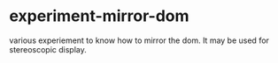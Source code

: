 # experiment-mirror-dom
various experiement to know how to mirror the dom.
It may be used for stereoscopic display.
